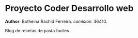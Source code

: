 # Proyecto Coder Desarrollo web

**Author**: Botheina Rachid Ferreira.
*comisión*: 36410.

Blog de recetas de pasta faciles.